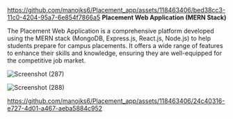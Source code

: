 
https://github.com/manojks6/Placement_app/assets/118463406/bed38cc3-11c0-4204-95a7-6e854f7866a5
**Placement Web Application (MERN Stack)**


The Placement Web Application is a comprehensive platform developed using the MERN stack (MongoDB, Express.js, React.js, Node.js) to help students prepare for campus placements. It offers a wide range of features to enhance their skills and knowledge, ensuring they are well-equipped for the competitive job market.


![Screenshot (287)](https://github.com/manojks6/Placement_app/assets/118463406/3277a1c3-94d6-43d7-b659-3237b675ea1a)




![Screenshot (288)](https://github.com/manojks6/Placement_app/assets/118463406/f7abef41-fb01-428a-85e2-11710b116e07)








https://github.com/manojks6/Placement_app/assets/118463406/24c40316-e727-4d01-a467-aeba5884c952




